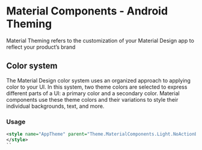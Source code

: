# Material Components - Android Theming

Material Theming refers to the customization of your Material Design app to reflect your product’s brand

## Color system

The Material Design color system uses an organized approach to applying color to your UI. In this system, two theme colors are selected to express different parts of a UI: a primary color and a secondary color. Material components use these theme colors and their variations to style their individual backgrounds, text, and more.

### Usage
```xml
<style name="AppTheme" parent="Theme.MaterialComponents.Light.NoActionBar">
</style>
``
